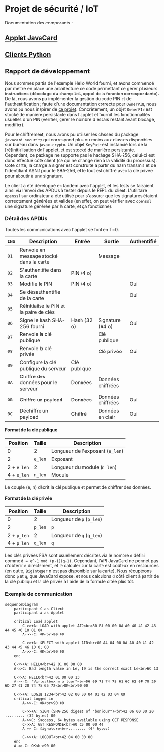 # Projet de sécurité / IoT

Documentation des composants :

## [Applet JavaCard](card)

## [Clients Python](client_python)

## Rapport de développement

Nous sommes partis de l'exemple Hello World fourni, et avons commencé par mettre en place une architecture de code
permettant de gérer plusieurs instructions (décodage du champ `INS`, appel de la fonction correspondante). De là, nous
avons pu implémenter la gestion du code PIN et de l'authentification ; faute d'une documentation correcte
pour `OwnerPIN`, nous avons pu nous inspirer
de [ce projet](https://github.com/Toporin/SatochipApplet/blob/master/src/org/satochip/applet/CardEdge.java).
Concrètement, un objet `OwnerPIN` est stocké de manière persistante dans l'applet et fournit les fonctionnalités
usuelles d'un PIN (vérifier, gérer le nombre d'essais restant avant blocage, modifier).

Pour le chiffrement, nous avons pu utiliser les classes du package `javacard.security` qui correspond plus ou moins aux
classes disponibles sur bureau dans `javax.crypto`. Un objet `KeyPair` est instancié lors de la [ré]initialisation de
l'applet, et est stocké de manière persistante. Cependant, ce package ne supporte pas le hachage SHA-256, celui-ci est
donc effectué côté client (ce qui ne change rien à la validité du processus). Côté carte, la charge à signer est
construite à partir du hash transmis et de l'identifiant ASN.1 pour le SHA-256, et le tout est chiffré avec la clé
privée pour aboutir à une signature.

Le client a été développé en tandem avec l'applet, et les tests se faisaient ainsi via l'envoi des APDUs à tester depuis
le REPL du client. L'utilitaire `openssl` sur ordinateur a été utilisé pour s'assurer que les signatures étaient
correctement générées et valides (en effet, on peut vérifier avec `openssl` une signature générée par la carte, et ça
fonctionne).

### Détail des APDUs

Toutes les communications avec l'applet se font en T=0.

| `INS` | Description                             | Entrée      | Sortie           | Authentifié |
|-------|-----------------------------------------|-------------|------------------|-------------|
| `01`  | Renvoie un message stocké dans la carte |             | Message          |             |
| `02`  | S'authentifie dans la carte             | PIN (4 o)   |                  |             |
| `03`  | Modifie le PIN                          | PIN (4 o)   |                  | Oui         |
| `04`  | Se désauthentifie de la carte           |             |                  | Oui         |
| `05`  | Réinitialise le PIN et la paire de clés |             |                  |             |
| `06`  | Signe le hash SHA-256 fourni            | Hash (32 o) | Signature (64 o) | Oui         |
| `07`  | Renvoie la clé publique                 |             | Clé publique     |             |
| `08`  | Renvoie la clé privée                   |             | Clé privée       | Oui         |
| `09`  | Configure la clé publique du serveur    | Clé publique|                  |             |
| `0A`  | Chiffre des données pour le serveur     | Données     | Données chiffrées|             |
| `0B`  | Chiffre un payload                      | Données     | Données chiffrées| Oui         |
| `0C`  | Déchiffre un payload                    | Chiffré     | Données en clair | Oui         |

#### Format de la clé publique

| Position      | Taille    | Description                      |
|---------------|-----------|----------------------------------|
| 0             | 2         | Longueur de l'exposant (`e_len`) |
| 2             | `e_len`   | Exposant                         |
| 2 + `e_len`   | 2         | Longueur du module (`n_len`)     |
| 4 + `e_len`   | `n_len`   | Module                           |

Le couple (e, n) décrit la clé publique et permet de chiffrer des données.

#### Format de la clé privée

| Position    | Taille   | Description               |
|-------------|----------|---------------------------|
| 0           | 2        | Longueur de `p` (`p_len`) |
| 2           | `p_len`  | `p`                       |
| 2 + `p_len` | 2        | Longueur de `q` (`q_len`) |
| 4 + `p_len` | `q_len`  | `q`                       |

Les clés privées RSA sont usuellement décrites via le nombre `d` défini comme `d = e^-1 mod (p-1)(q-1)`. Cependant,
l'API JavaCard ne permet pas d'obtenir `d` directement, et le calculer sur la carte est coûteux en ressources (en
outre, `BigInteger` n'est pas disponible sur la carte). Nous récupérons donc `p` et `q`, que JavaCard expose, et nous
calculons `d` côté client à partir de la clé publiqu et la clé privée à l'aide de la formule citée plus tôt.

### Exemple de communication

```mermaid
sequenceDiagram
    participant C as Client
    participant A as Applet

    critical Load applet
        C->>+A: LOAD with applet AID<br>80 E8 00 00 0A A0 40 41 42 43 44 45 46 10 01 00
        A->>-C: OK<br>90 00

        C->>+A: SELECT with applet AID<br>00 A4 04 00 0A A0 40 41 42 43 44 45 46 10 01 00
        A->>-C: OK<br>90 00
    end

    C->>+A: HELLO<br>42 01 00 00 00
    A->>C: Bad length value in Le, 19 is the correct exact Le<br>6C 13

    C->>A: HELLO<br>42 01 00 00 13
    A->>-C: "Virtualbox m'a tuer"<br>56 69 72 74 75 61 6C 62 6F 78 20 6D 27 61 20 74 75 65 72<br>OK<br>90 00

    C->>+A: LOGIN 1234<br>42 02 00 00 04 01 02 03 04 00
    critical Logged in
        A->>-C: OK<br>90 00

        C->>+A: SIGN (SHA-256 digest of "bonjour")<br>42 06 00 00 20 ......... (32 bytes) 00
        A->>C: Success, 64 bytes available using GET RESPONSE
        C->>A: GET RESPONSE<br>A0 C0 00 00 40
        A->>-C: Signature<br>........ (64 bytes)

        C->>+A: LOGOUT<br>42 04 00 00 00
    end
    A->>-C: OK<br>90 00
```
